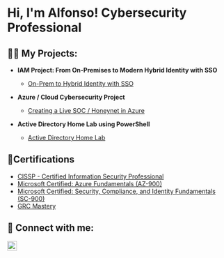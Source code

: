 <h1>Hi, I'm Alfonso! 
        Cybersecurity Professional</h1>

<h2>👨‍💻 My Projects:</h2>

- <b>IAM Project: From On-Premises to Modern Hybrid Identity with SSO</b>
  - [On-Prem to Hybrid Identity with SSO](https://github.com/alfonsonyc2005/IAM_Lab)

- <b>Azure / Cloud Cybersecurity Project</b>
  - [Creating a Live SOC / Honeynet in Azure](https://github.com/alfonsonyc2005/Azure-SOC/blob/main/README.md)

- <b>Active Directory Home Lab using PowerShell</b>
  - [Active Directory Home Lab](https://github.com/alfonsonyc2005/Active_DirectoryLab/blob/main/README.md)
  



<h2>📄Certifications</h2>

- [CISSP - Certified Information Security Professional](https://raw.githubusercontent.com/alfonsonyc2005/alfonsonyc2005/main/CISSP.png)
- [Microsoft Certified: Azure Fundamentals (AZ-900)](https://raw.githubusercontent.com/alfonsonyc2005/alfonsonyc2005/main/microsoft.png)
- [Microsoft Certified: Security, Compliance, and Identity Fundamentals (SC-900)](https://raw.githubusercontent.com/alfonsonyc2005/alfonsonyc2005/main/MSsecurity.png)
- [GRC Mastery](https://raw.githubusercontent.com/alfonsonyc2005/alfonsonyc2005/main/grcmastery.png)

<h2> 🤳 Connect with me:</h2>

[<img align="left" alt="AlfonsoPadilla | LinkedIn" width="22px" src="https://cdn.jsdelivr.net/npm/simple-icons@v3/icons/linkedin.svg" />][linkedin]

[linkedin]: https://www.linkedin.com/in/alfonso-padilla-tech9


